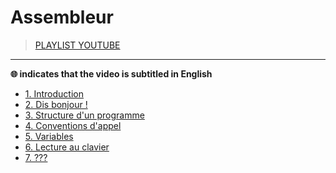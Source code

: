 # Assembleur

> [PLAYLIST YOUTUBE](https://www.youtube.com/playlist?list=PLrSOXFDHBtfEs7PCC6r44iXiX5gMlbjcR)

---

**🌐 indicates that the video is subtitled in English**

+ [1. Introduction](https://www.youtube.com/watch?v=fvtd2Ut3MHw)
+ [2. Dis bonjour !](https://www.youtube.com/watch?v=22UPjfgyRzI)
+ [3. Structure d'un programme](https://www.youtube.com/watch?v=sS_1SyDqVV8)
+ [4. Conventions d'appel](https://www.youtube.com/watch?v=ZpeMivhWuic)
+ [5. Variables](https://www.youtube.com/watch?v=CIzKfH8Jtco)
+ [6. Lecture au clavier](https://www.youtube.com/watch?v=Pq1kWf2lUpk)
+ [7. ???](#)
